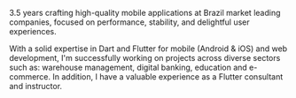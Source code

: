 3.5 years crafting high-quality mobile applications at Brazil market leading companies, focused on performance, stability, and delightful user experiences. 

With a solid expertise in Dart and Flutter for mobile (Android & iOS) and web development, I'm successfully working on projects across diverse sectors such as: warehouse management, digital banking, education and e-commerce. In addition, I have a valuable experience as a Flutter consultant and instructor.
